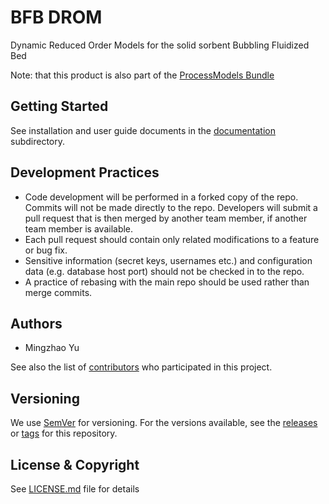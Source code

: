 # BFB DROM
Dynamic Reduced Order Models for the solid sorbent Bubbling Fluidized Bed

Note: that this product is also part of the [ProcessModels Bundle](../../../ProcessModels_bundle)

## Getting Started
See installation and user guide documents in the [documentation](./docs) subdirectory.

## Development Practices
* Code development will be performed in a forked copy of the repo. Commits will not be 
  made directly to the repo. Developers will submit a pull request that is then merged
  by another team member, if another team member is available.
* Each pull request should contain only related modifications to a feature or bug fix.  
* Sensitive information (secret keys, usernames etc.) and configuration data 
  (e.g. database host port) should not be checked in to the repo.
* A practice of rebasing with the main repo should be used rather than merge commits.

## Authors
* Mingzhao Yu

See also the list of [contributors](../../contributors) who participated in this project.

## Versioning
We use [SemVer](http://semver.org/) for versioning. For the versions available, 
see the [releases](../../releases) or [tags](../../tags) for this repository. 

## License & Copyright
See [LICENSE.md](LICENSE.md) file for details
